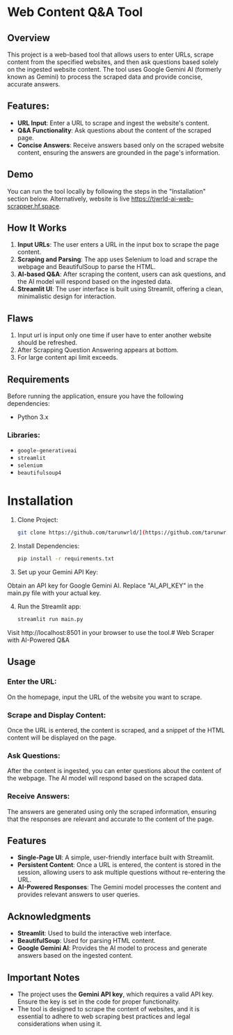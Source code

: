 # Web Content Q&A Tool

## Overview
This project is a web-based tool that allows users to enter URLs, scrape content from the specified websites, and then ask questions based solely on the ingested website content. The tool uses Google Gemini AI (formerly known as Gemini) to process the scraped data and provide concise, accurate answers.

## Features:
- **URL Input**: Enter a URL to scrape and ingest the website's content.
- **Q&A Functionality**: Ask questions about the content of the scraped page.
- **Concise Answers**: Receive answers based only on the scraped website content, ensuring the answers are grounded in the page's information.

## Demo
You can run the tool locally by following the steps in the "Installation" section below. Alternatively, website is live https://tjwrld-ai-web-scrapper.hf.space.

## How It Works
1. **Input URLs**: The user enters a URL in the input box to scrape the page content.
2. **Scraping and Parsing**: The app uses Selenium to load and scrape the webpage and BeautifulSoup to parse the HTML.
3. **AI-based Q&A**: After scraping the content, users can ask questions, and the AI model will respond based on the ingested data.
4. **Streamlit UI**: The user interface is built using Streamlit, offering a clean, minimalistic design for interaction.

## Flaws
1. Input url is input only one time if user have to enter another website should be refreshed.
2. After Scrapping Question Answering appears at bottom.
3. For large content api limit exceeds.

## Requirements
Before running the application, ensure you have the following dependencies:

- Python 3.x

### Libraries:
- `google-generativeai`
- `streamlit`
- `selenium`
- `beautifulsoup4`
# Installation


1. Clone Project:
    ```bash
   git clone https://github.com/tarunwrld/](https://github.com/tarunwrld/AiSensy-Task

2. Install Dependencies:
    ```bash
    pip install -r requirements.txt

3. Set up your Gemini API Key:

Obtain an API key for Google Gemini AI.
Replace "AI_API_KEY" in the main.py file with your actual key.

4. Run the Streamlit app:
    ```bash
    streamlit run main.py
Visit http://localhost:8501 in your browser to use the tool.# Web Scraper with AI-Powered Q&A

## Usage

### Enter the URL:
On the homepage, input the URL of the website you want to scrape.

### Scrape and Display Content:
Once the URL is entered, the content is scraped, and a snippet of the HTML content will be displayed on the page.

### Ask Questions:
After the content is ingested, you can enter questions about the content of the webpage. The AI model will respond based on the scraped data.

### Receive Answers:
The answers are generated using only the scraped information, ensuring that the responses are relevant and accurate to the content of the page.

## Features

- **Single-Page UI**: A simple, user-friendly interface built with Streamlit.
- **Persistent Content**: Once a URL is entered, the content is stored in the session, allowing users to ask multiple questions without re-entering the URL.
- **AI-Powered Responses**: The Gemini model processes the content and provides relevant answers to user queries.



## Acknowledgments

- **Streamlit**: Used to build the interactive web interface.
- **BeautifulSoup**: Used for parsing HTML content.
- **Google Gemini AI**: Provides the AI model to process and generate answers based on the ingested content.

## Important Notes

- The project uses the **Gemini API key**, which requires a valid API key. Ensure the key is set in the code for proper functionality.
- The tool is designed to scrape the content of websites, and it is essential to adhere to web scraping best practices and legal considerations when using it.

